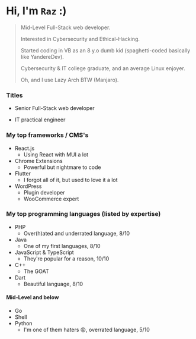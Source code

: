# Hi, I'm `Raz` :)

> Mid-Level Full-Stack web developer.
> 
> Interested in Cybersecurity and Ethical-Hacking.
> 
> Started coding in VB as an 8 y.o dumb kid (spaghetti-coded basically like YandereDev).
> 
> Cybersecurity & IT college graduate, and an average Linux enjoyer.
>
> Oh, and I use Lazy Arch BTW (Manjaro).

### Titles

- Senior Full-Stack web developer

- IT practical engineer

### My top frameworks / CMS's
- React.js
  - Using React with MUI a lot
- Chrome Extensions
  - Powerful but nightmare to code
- Flutter
  - I forgot all of it, but used to love it a lot
- WordPress
  - Plugin developer
  - WooCommerce expert

### My top programming languages (listed by expertise)
- PHP
  - Over(h)ated and underrated language, 8/10
- Java
  - One of my first languages, 8/10
- JavaScript & TypeScript
  - They're popular for a reason, 10/10
- C++
  - The GOAT
- Dart
  - Beautiful language, 8/10

#### Mid-Level and below
- Go
- Shell
- Python
  - I'm one of them haters 😠, overrated language, 5/10
